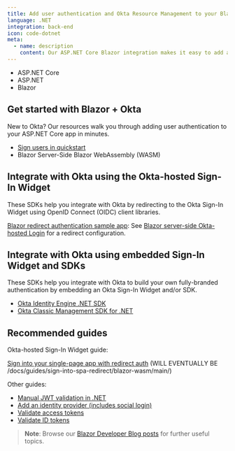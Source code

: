 ```yaml
---
title: Add user authentication and Okta Resource Management to your Blazor app
language: .NET
integration: back-end
icon: code-dotnet
meta:
  - name: description
    content: Our ASP.NET Core Blazor integration makes it easy to add a sign-in flow to your applications. Use our guide to add user authentication to your ASP.NET Core app.
---
```


<ul class='language-tabs'>
	<li>
		<RouterLink to='/code/dotnet/aspnetcore/'>
			<i class='icon code-dotnet-32'></i><span>ASP.NET Core</span>
		</RouterLink>
	</li>
	<li>
		<RouterLink to='/code/dotnet/aspnet/'>
			<i class='icon code-dotnet-32'></i><span>ASP.NET</span>
		</RouterLink>
	</li>
	<li>
		<RouterLink to='/code/dotnet/blazor/'>
			<i class='icon code-dotnet-32'></i><span>Blazor</span>
		</RouterLink>
	</li>
</ul>

## Get started with Blazor + Okta

New to Okta? Our resources walk you through adding user authentication to your ASP.NET Core app in minutes.

<ul class='language-ctas'>
	<li>
		<a href='#' class='Button--blueDarkOutline' data-proofer-ignore>
			<span>Sign users in quickstart</span>
		</a>
	</li>
  <li>
    <DropdownButton caption="Sample app">
      <DropdownButtonOption href='https://github.com/okta/samples-blazor/tree/master/server-side/okta-hosted-login'>Blazor Server-Side</DropdownButtonOption>
      <DropdownButtonOption href='https://github.com/okta/samples-blazor/tree/master/web-assembly/okta-hosted-login'>Blazor WebAssembly (WASM)</DropdownButtonOption>
    </DropdownButton>
  </li>
</ul>

## Integrate with Okta using the Okta-hosted Sign-In Widget

These SDKs help you integrate with Okta by redirecting to the Okta Sign-In Widget using OpenID Connect (OIDC) client libraries.

[Blazor redirect authentication sample app](https://github.com/okta/samples-blazor): See [Blazor server-side Okta-hosted Login](https://github.com/okta/samples-blazor/tree/master/server-side/okta-hosted-login) for a redirect configuration.

## Integrate with Okta using embedded Sign-In Widget and SDKs

These SDKs help you integrate with Okta to build your own fully-branded authentication by embedding an Okta Sign-In Widget and/or SDK.

* [Okta Identity Engine .NET SDK](https://github.com/okta/okta-idx-dotnet)
* [Okta Classic Management SDK for .NET](https://github.com/okta/okta-sdk-dotnet)

## Recommended guides

Okta-hosted Sign-In Widget guide:

[Sign into your single-page app with redirect auth](#) (WILL EVENTUALLY BE /docs/guides/sign-into-spa-redirect/blazor-wasm/main/)

Other guides:

* [Manual JWT validation in .NET](/code/dotnet/jwt-validation/)
* [Add an identity provider (includes social login)](/docs/guides/identity-providers/)
* [Validate access tokens](/docs/guides/validate-access-tokens)
* [Validate ID tokens](/docs/guides/validate-id-tokens)

> **Note**: Browse our [Blazor Developer Blog posts](/search/#q=blazor&f:@commonoktasource=[Developer%20blog]) for further useful topics.

